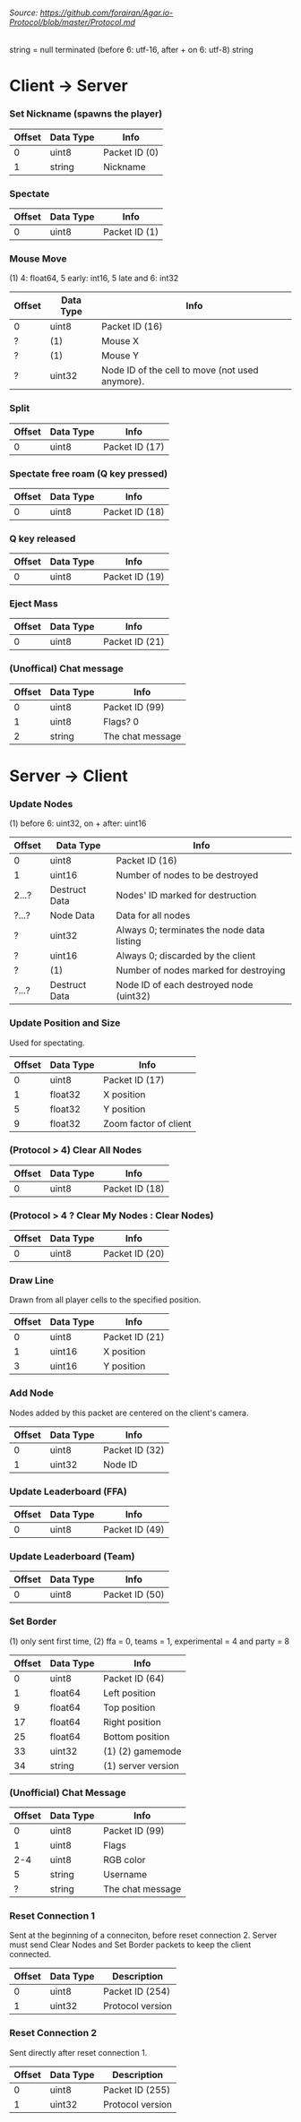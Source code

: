 ###### Source: https://github.com/forairan/Agar.io-Protocol/blob/master/Protocol.md

string = null terminated (before 6: utf-16, after + on 6: utf-8) string

# Client -> Server

### Set Nickname (spawns the player)
| Offset | Data Type | Info
|--------|-----------|-----------------
| 0      | uint8     | Packet ID (0)
| 1      | string    | Nickname

### Spectate
| Offset | Data Type | Info
|--------|-----------|-----------------
| 0      | uint8     | Packet ID (1)

### Mouse Move
(1) 4: float64, 5 early: int16, 5 late and 6: int32

| Offset | Data Type            | Info
|--------|----------------------|-----------------
| 0      | uint8                | Packet ID (16)
| ?      | (1)                  | Mouse X
| ?      | (1)                  | Mouse Y
| ?     | uint32               | Node ID of the cell to move (not used anymore).

### Split
| Offset | Data Type | Info
|--------|-----------|-----------------
| 0      | uint8     | Packet ID (17)

### Spectate free roam (Q key pressed)
| Offset | Data Type | Info
|--------|-----------|-----
| 0      | uint8     | Packet ID (18)

### Q key released
| Offset | Data Type | Info
|--------|-----------|-----
| 0      | uint8     | Packet ID (19)

### Eject Mass
| Offset | Data Type | Info
|--------|-----------|-----------------
| 0      | uint8     | Packet ID (21)

### (Unoffical) Chat message
| Offset | Data Type | Info
|--------|-----------|-----
| 0      | uint8     | Packet ID (99)
| 1      | uint8     | Flags? 0
| 2      | string    | The chat message

# Server -> Client

### Update Nodes
(1) before 6: uint32, on + after: uint16

| Offset | Data Type     | Info
|--------|---------------|-----------------
| 0      | uint8         | Packet ID (16)
| 1      | uint16        | Number of nodes to be destroyed
| 2...?  | Destruct Data | Nodes' ID marked for destruction
| ?...?  | Node Data     | Data for all nodes
| ?      | uint32        | Always 0; terminates the node data listing
| ?      | uint16        | Always 0; discarded by the client
| ?      | (1)           | Number of nodes marked for destroying
| ?...?  | Destruct Data | Node ID of each destroyed node (uint32)

### Update Position and Size
Used for spectating.

| Offset | Data Type | Info
|--------|-----------|-----
| 0      | uint8     | Packet ID (17)
| 1      | float32   | X position
| 5      | float32   | Y position
| 9      | float32   | Zoom factor of client

### (Protocol > 4) Clear All Nodes
| Offset | Data Type | Info
|--------|-----------|-----
| 0      | uint8     | Packet ID (18)

### (Protocol > 4 ? Clear My Nodes : Clear Nodes)
| Offset | Data Type | Info
|--------|-----------|-----
| 0      | uint8     | Packet ID (20)

### Draw Line
Drawn from all player cells to the specified position.

| Offset | Data Type | Info
|--------|-----------|-----
| 0      | uint8     | Packet ID (21)
| 1      | uint16    | X position
| 3      | uint16    | Y position

### Add Node
Nodes added by this packet are centered on the client's camera.

| Offset | Data Type | Info
|--------|-----------|-----
| 0      | uint8     | Packet ID (32)
| 1      | uint32    | Node ID

### Update Leaderboard (FFA)
| Offset | Data Type | Info
|--------|-----------|-----
| 0      | uint8     | Packet ID (49)

### Update Leaderboard (Team)
| Offset | Data Type | Info
|--------|-----------|-----
| 0      | uint8     | Packet ID (50)

### Set Border
(1) only sent first time, (2) ffa = 0, teams = 1, experimental = 4 and party = 8

| Offset | Data Type | Info
|--------|-----------|-----------------
| 0      | uint8     | Packet ID (64)
| 1      | float64   | Left position
| 9      | float64   | Top position
| 17     | float64   | Right position
| 25     | float64   | Bottom position
| 33     | uint32    | (1) (2) gamemode
| 34     | string    | (1) server version

### (Unofficial) Chat Message
| Offset | Data Type | Info
|--------|-----------|-----
| 0      | uint8     | Packet ID (99)
| 1      | uint8     | Flags
| 2-4    | uint8     | RGB color
| 5      | string    | Username
| ?      | string    | The chat message

### Reset Connection 1
Sent at the beginning of a conneciton, before reset connection 2. Server must send Clear Nodes and Set Border packets to keep the client connected.

| Offset | Data Type | Description
|--------|-----------|-----------------
| 0      | uint8     | Packet ID (254)
| 1      | uint32    | Protocol version

### Reset Connection 2
Sent directly after reset connection 1.

| Offset | Data Type | Description
|--------|-----------|-----------------
| 0      | uint8     | Packet ID (255)
| 1      | uint32    | Protocol version
